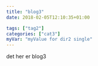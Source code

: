 ```yaml
---
title: "blog3"
date: 2018-02-05T12:10:35+01:00

tags: ["tag2"]
categories: ["cat3"]
myVar: "myValue for dir2 single"
---
```

det her er blog3

